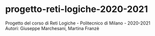 # progetto-reti-logiche-2020-2021
Progetto del corso di Reti Logiche - Politecnico di Milano - 2020-2021
Autori: Giuseppe Marchesani, Martina Franzè
